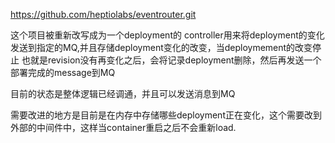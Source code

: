 https://github.com/heptiolabs/eventrouter.git

这个项目被重新改写成为一个deployment的 controller用来将deployment的变化发送到指定的MQ,并且存储deployment变化的改变，当deploymement的改变停止
也就是revision没有再变化之后，会将记录deployment删除，然后再发送一个部署完成的message到MQ

目前的状态是整体逻辑已经调通，并且可以发送消息到MQ

需要改进的地方是目前是在内存中存储哪些deployment正在变化，这个需要改到外部的中间件中，这样当container重启之后不会重新load.
